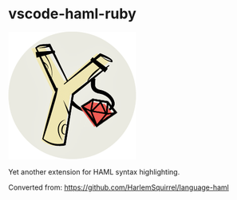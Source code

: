 # vscode-haml-ruby

![Haml Ruby](./logo.png?raw=true)

Yet another extension for HAML syntax highlighting.

Converted from: https://github.com/HarlemSquirrel/language-haml
